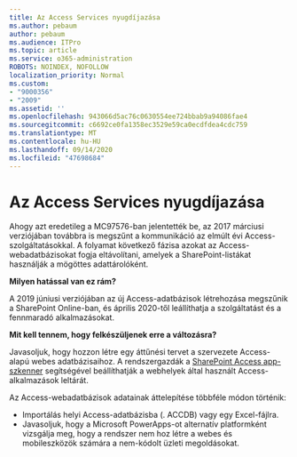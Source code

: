 ```yaml
---
title: Az Access Services nyugdíjazása
ms.author: pebaum
author: pebaum
ms.audience: ITPro
ms.topic: article
ms.service: o365-administration
ROBOTS: NOINDEX, NOFOLLOW
localization_priority: Normal
ms.custom:
- "9000356"
- "2009"
ms.assetid: ''
ms.openlocfilehash: 943066d5ac76c0630554ee724bbab9a94086fae4
ms.sourcegitcommit: c6692ce0fa1358ec3529e59ca0ecdfdea4cdc759
ms.translationtype: MT
ms.contentlocale: hu-HU
ms.lasthandoff: 09/14/2020
ms.locfileid: "47698684"
---
```

# <a name="access-services-retirement"></a>Az Access Services nyugdíjazása

Ahogy azt eredetileg a MC97576-ban jelentették be, az 2017 márciusi verziójában továbbra is megszűnt a kommunikáció az elmúlt évi Access-szolgáltatásokkal. A folyamat következő fázisa azokat az Access-webadatbázisokat fogja eltávolítani, amelyek a SharePoint-listákat használják a mögöttes adattárolóként.

**Milyen hatással van ez rám?**

A 2019 júniusi verziójában az új Access-adatbázisok létrehozása megszűnik a SharePoint Online-ban, és április 2020-től leállíthatja a szolgáltatást és a fennmaradó alkalmazásokat.

**Mit kell tennem, hogy felkészüljenek erre a változásra?**

Javasoljuk, hogy hozzon létre egy áttűnési tervet a szervezete Access-alapú webes adatbázisaihoz. A rendszergazdák a [SharePoint Access app-szkenner](https://github.com/SharePoint/PnP-Tools/tree/master/Solutions/SharePoint.AccessApp.Scanner) segítségével beállíthatják a webhelyek által használt Access-alkalmazások leltárát.

Az Access-webadatbázisok adatainak áttelepítése többféle módon történik:

- Importálás helyi Access-adatbázisba (. ACCDB) vagy egy Excel-fájlra.
- Javasoljuk, hogy a Microsoft PowerApps-ot alternatív platformként vizsgálja meg, hogy a rendszer nem hoz létre a webes és mobileszközök számára a nem-kódolt üzleti megoldásokat.
